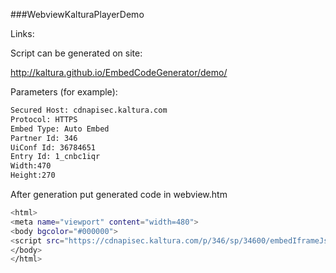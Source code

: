 ###WebviewKalturaPlayerDemo

Links: 

Script can be generated on site:

<http://kaltura.github.io/EmbedCodeGenerator/demo/>

Parameters (for example):

```sh
Secured Host: cdnapisec.kaltura.com
Protocol: HTTPS
Embed Type: Auto Embed
Partner Id: 346
UiConf Id: 36784651
Entry Id: 1_cnbc1iqr
Width:470
Height:270
```

After generation put generated code in webview.htm

```sh
<html>
<meta name="viewport" content="width=480">
<body bgcolor="#000000">
<script src="https://cdnapisec.kaltura.com/p/346/sp/34600/embedIframeJs/uiconf_id/36784651/partner_id/346?autoembed=true&entry_id=1_cnbc1iqr&playerId=kaltura_player_1482881922&width=470&height=280"></script>
</body>
</html>
```